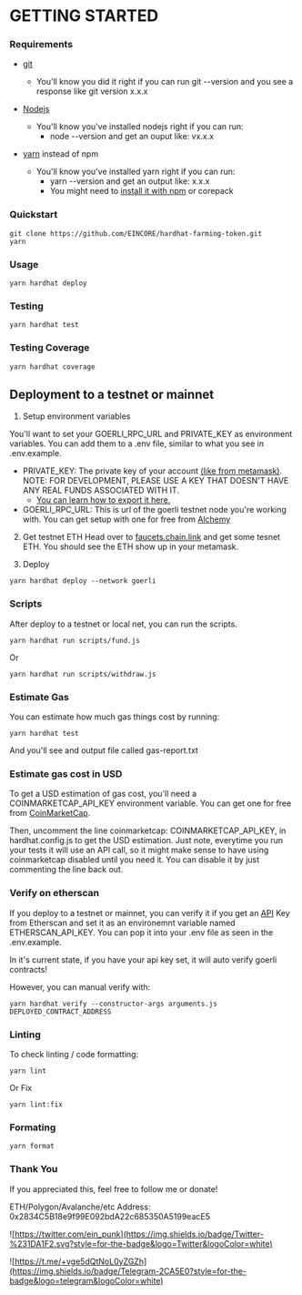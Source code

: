 # GETTING STARTED
### Requirements

* [git](https://git-scm.com/book/en/v2/Getting-Started-Installing-Git)
   * You'll know you did it right if you can run git --version and you see a response like git version x.x.x

* [Nodejs](https://nodejs.org/en/)
    * You'll know you've installed nodejs right if you can run:
       * node --version and get an ouput like: vx.x.x

* [yarn](https://yarnpkg.com/getting-started/install) instead of npm
    * You'll know you've installed yarn right if you can run:
        * yarn --version and get an output like: x.x.x
        * You might need to [install it with npm](https://classic.yarnpkg.com/lang/en/docs/install/#mac-stable) or corepack

### Quickstart
```
git clone https://github.com/EINCORE/hardhat-farming-token.git
yarn
```
### Usage
```
yarn hardhat deploy
```
### Testing 
```
yarn hardhat test
```
### Testing Coverage
```
yarn hardhat coverage
```

## Deployment to a testnet or mainnet
1. Setup environment variables

You'll want to set your GOERLI_RPC_URL and PRIVATE_KEY as environment variables. You can add them to a .env file, similar to what you see in .env.example.

* PRIVATE_KEY: The private key of your account [(like from metamask)](https://metamask.io/). NOTE: FOR DEVELOPMENT, PLEASE USE A KEY THAT DOESN'T HAVE ANY REAL FUNDS ASSOCIATED WITH IT.
    * [You can learn how to export it here.](https://metamask.zendesk.com/hc/en-us/articles/360015289632-How-to-Export-an-Account-Private-Key)
* GOERLI_RPC_URL: This is url of the goerli testnet node you're working with. You can get setup with one for free from [Alchemy](https://www.alchemy.com/)

2. Get testnet ETH
Head over to [faucets.chain.link](https://faucets.chain.link/) and get some tesnet ETH. You should see the ETH show up in your metamask.

3. Deploy
``` 
yarn hardhat deploy --network goerli
```

### Scripts
After deploy to a testnet or local net, you can run the scripts.
```
yarn hardhat run scripts/fund.js
```
Or
```
yarn hardhat run scripts/withdraw.js
```
### Estimate Gas
You can estimate how much gas things cost by running:
```
yarn hardhat test
```
And you'll see and output file called gas-report.txt

### Estimate gas cost in USD

To get a USD estimation of gas cost, you'll need a COINMARKETCAP_API_KEY environment variable. You can get one for free from [CoinMarketCap](https://pro.coinmarketcap.com/signup).

Then, uncomment the line coinmarketcap: COINMARKETCAP_API_KEY, in hardhat.config.js to get the USD estimation. Just note, everytime you run your tests it will use an API call, so it might make sense to have using coinmarketcap disabled until you need it. You can disable it by just commenting the line back out.

### Verify on etherscan 

If you deploy to a testnet or mainnet, you can verify it if you get an [API](https://etherscan.io/login?cmd=last) Key from Etherscan and set it as an environemnt variable named ETHERSCAN_API_KEY. You can pop it into your .env file as seen in the .env.example.

In it's current state, if you have your api key set, it will auto verify goerli contracts!

However, you can manual verify with:

```
yarn hardhat verify --constructor-args arguments.js DEPLOYED_CONTRACT_ADDRESS
```

### Linting 

To check linting / code formatting:

```
yarn lint
```
Or Fix
```
yarn lint:fix
```

### Formating 
```
yarn format
```

### Thank You 

If you appreciated this, feel free to follow me or donate!

ETH/Polygon/Avalanche/etc Address: 0x2834C5B18e9f99E092bdA22c685350A5199eacE5



![https://twitter.com/ein_punk](https://img.shields.io/badge/Twitter-%231DA1F2.svg?style=for-the-badge&logo=Twitter&logoColor=white)

![https://t.me/+vge5dQtNoL0yZGZh](https://img.shields.io/badge/Telegram-2CA5E0?style=for-the-badge&logo=telegram&logoColor=white)
